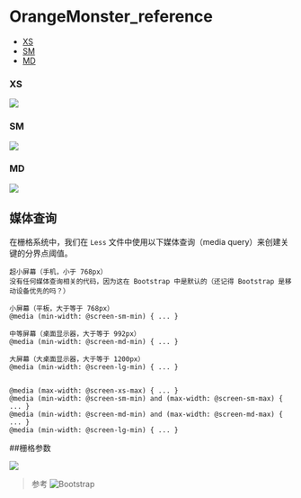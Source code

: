 # OrangeMonster_reference


* [XS](#XS)
* [SM](#SM)
* [MD](#MD)








### XS

![](https://gss0.baidu.com/-Po3dSag_xI4khGko9WTAnF6hhy/zhidao/pic/item/2e2eb9389b504fc28ed59baee9dde71191ef6d96.jpg)



### SM

![](https://gss0.baidu.com/-Po3dSag_xI4khGko9WTAnF6hhy/zhidao/pic/item/d439b6003af33a87dacf2bb1ca5c10385243b5fe.jpg)



### MD

![](https://gss0.baidu.com/-Po3dSag_xI4khGko9WTAnF6hhy/zhidao/pic/item/902397dda144ad341a35ac2cdca20cf430ad8596.jpg)



## 媒体查询

在栅格系统中，我们在 ```Less``` 文件中使用以下媒体查询（media query）来创建关键的分界点阈值。


	超小屏幕（手机，小于 768px）
	没有任何媒体查询相关的代码，因为这在 Bootstrap 中是默认的（还记得 Bootstrap 是移动设备优先的吗？）

	小屏幕（平板，大于等于 768px） 
	@media (min-width: @screen-sm-min) { ... }

	中等屏幕（桌面显示器，大于等于 992px） 
	@media (min-width: @screen-md-min) { ... }

	大屏幕（大桌面显示器，大于等于 1200px） 
	@media (min-width: @screen-lg-min) { ... }


	@media (max-width: @screen-xs-max) { ... }
	@media (min-width: @screen-sm-min) and (max-width: @screen-sm-max) { ... }
	@media (min-width: @screen-md-min) and (max-width: @screen-md-max) { ... }
	@media (min-width: @screen-lg-min) { ... }



##栅格参数

![](https://gss0.baidu.com/-vo3dSag_xI4khGko9WTAnF6hhy/zhidao/pic/item/b03533fa828ba61e2d4ddd844d34970a314e59fd.jpg)



>参考
![Bootstrap](https://v3.bootcss.com/css/)
